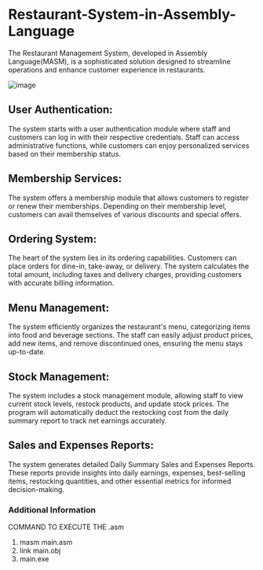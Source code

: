 # Restaurant-System-in-Assembly-Language
The Restaurant Management System, developed in Assembly Language(MASM), is a sophisticated solution designed to streamline operations and enhance customer experience in restaurants.

![image](https://github.com/LamontChean/Restaurant-System-in-Assembly-Language/assets/101232039/5550e837-bf24-4794-8f3e-77624ab3463e)

## User Authentication: 
The system starts with a user authentication module where staff and customers can log in with their respective credentials. Staff can access administrative functions, while customers can enjoy personalized services based on their membership status.

## Membership Services: 
The system offers a membership module that allows customers to register or renew their memberships. Depending on their membership level, customers can avail themselves of various discounts and special offers.

## Ordering System: 
The heart of the system lies in its ordering capabilities. Customers can place orders for dine-in, take-away, or delivery. The system calculates the total amount, including taxes and delivery charges, providing customers with accurate billing information.

## Menu Management: 
The system efficiently organizes the restaurant's menu, categorizing items into food and beverage sections. The staff can easily adjust product prices, add new items, and remove discontinued ones, ensuring the menu stays up-to-date.

## Stock Management: 
The system includes a stock management module, allowing staff to view current stock levels, restock products, and update stock prices. The program will automatically deduct the restocking cost from the daily summary report to track net earnings accurately.

## Sales and Expenses Reports: 
The system generates detailed Daily Summary Sales and Expenses Reports. These reports provide insights into daily earnings, expenses, best-selling items, restocking quantities, and other essential metrics for informed decision-making.

### Additional Information
COMMAND TO EXECUTE THE .asm
1. masm main.asm
2. link main.obj
3. main.exe
